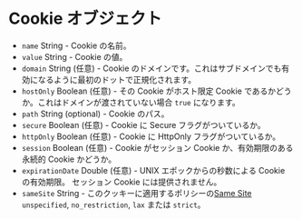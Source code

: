 # Cookie オブジェクト

* `name` String - Cookie の名前。
* `value` String - Cookie の値。
* `domain` String (任意) - Cookie のドメインです。これはサブドメインでも有効になるように最初のドットで正規化されます。
* `hostOnly` Boolean (任意) - その Cookie がホスト限定 Cookie であるかどうか。これはドメインが渡されていない場合 `true` になります。
* `path` String (optional) - Cookie のパス。
* `secure` Boolean (任意) - Cookie に Secure フラグがついているか。
* `httpOnly` Boolean (任意) - Cookie に HttpOnly フラグがついているか。
* `session` Boolean (任意) - Cookie がセッション Cookie か、有効期限のある永続的 Cookie かどうか。
* `expirationDate` Double (任意) - UNIX エポックからの秒数による Cookie の有効期限。 セッション Cookie には提供されません。
* `sameSite` String - このクッキーに適用するポリシーの[Same Site](https://developer.mozilla.org/en-US/docs/Web/HTTP/Cookies#SameSite_cookies)  `unspecified`, `no_restriction`, `lax` または `strict`。
